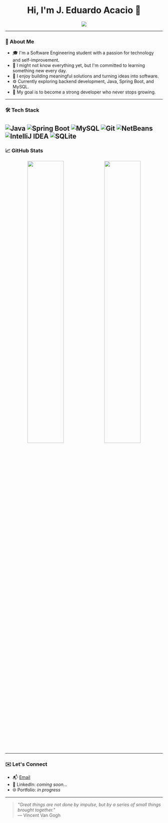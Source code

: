 <h1 align="center">Hi, I'm J. Eduardo Acacio 👋</h1>

<p align="center">
  <a href="https://github.com/DenverCoder1/readme-typing-svg">
    <img src="https://readme-typing-svg.herokuapp.com?font=Fira+Code&color=00BFFF&size=24&center=true&vCenter=true&width=600&height=100&lines=Software+Engineering+Student+👨‍💻,;Lifelong+Learner+📚,;Growing+step+by+step+every+day.">
  </a>
</p>

---

### 💼 About Me

- 🎓 I'm a Software Engineering student with a passion for technology and self-improvement.  
- 🌱 I might not know everything yet, but I'm committed to learning something new every day.  
- 🧠 I enjoy building meaningful solutions and turning ideas into software.  
- ⚙️ Currently exploring backend development, Java, Spring Boot, and MySQL.  
- 🎯 My goal is to become a strong developer who never stops growing.

---

### 🛠 Tech Stack

![Java](https://img.shields.io/badge/Java-ED8B00?style=for-the-badge&logo=java&logoColor=white)
![Spring Boot](https://img.shields.io/badge/Spring_Boot-in_progress-6DB33F?style=for-the-badge&logo=spring-boot&logoColor=white)
![MySQL](https://img.shields.io/badge/MySQL-00758F?style=for-the-badge&logo=mysql&logoColor=white)
![Git](https://img.shields.io/badge/Git-F05032?style=for-the-badge&logo=git&logoColor=white)
![NetBeans](https://img.shields.io/badge/NetBeans-1B6AC6?style=for-the-badge&logo=apache-netbeans-ide&logoColor=white)
![IntelliJ IDEA](https://img.shields.io/badge/IntelliJ_IDEA-in_progress-ff69b4?style=for-the-badge&logo=intellij-idea&logoColor=white)
![SQLite](https://img.shields.io/badge/SQLite-in_progress-003B57?style=for-the-badge&logo=sqlite&logoColor=white)
---

### 📈 GitHub Stats

<p align="center">
  <img src="https://github-readme-stats.vercel.app/api?username=Acatio&show_icons=true&theme=default&hide_border=true" width="48%">
  <img src="https://github-readme-streak-stats.herokuapp.com/?user=Acatio&theme=default&hide_border=true" width="48%">
</p>

---

### ✉️ Let's Connect

- 📬 [Email](mailto:jeduardoacacio@gmail.com)
- 💼 LinkedIn: _coming soon..._
- 🌐 Portfolio: _in progress_
---

> *"Great things are not done by impulse, but by a series of small things brought together."*  
> — Vincent Van Gogh

